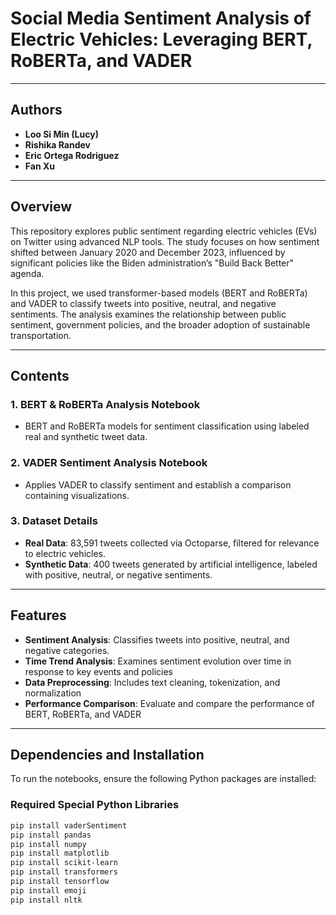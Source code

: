 # Social Media Sentiment Analysis of Electric Vehicles: Leveraging BERT, RoBERTa, and VADER
---

## Authors

- **Loo Si Min (Lucy)**  
- **Rishika Randev**  
- **Eric Ortega Rodriguez**  
- **Fan Xu**
---
## Overview

This repository explores public sentiment regarding electric vehicles (EVs) on Twitter using advanced NLP tools. The study focuses on how sentiment shifted between January 2020 and December 2023, influenced by significant policies like the Biden administration’s "Build Back Better" agenda.

In this project, we used transformer-based models (BERT and RoBERTa) and VADER to classify tweets into positive, neutral, and negative sentiments. The analysis examines the relationship between public sentiment, government policies, and the broader adoption of sustainable transportation.

---

## Contents

### 1. **BERT & RoBERTa Analysis Notebook**
- BERT and RoBERTa models for sentiment classification using labeled real and synthetic tweet data.

### 2. **VADER Sentiment Analysis Notebook**
- Applies VADER to classify sentiment and establish a comparison containing visualizations.

### 3. **Dataset Details**
- **Real Data**: 83,591 tweets collected via Octoparse, filtered for relevance to electric vehicles.
- **Synthetic Data**: 400 tweets generated by artificial intelligence, labeled with positive, neutral, or negative sentiments. 

---

## Features

- **Sentiment Analysis**: Classifies tweets into positive, neutral, and negative categories.
- **Time Trend Analysis**: Examines sentiment evolution over time in response to key events and policies
- **Data Preprocessing**: Includes text cleaning, tokenization, and normalization
- **Performance Comparison**: Evaluate and compare the performance of BERT, RoBERTa, and VADER

---

## Dependencies and Installation

To run the notebooks, ensure the following Python packages are installed:

### Required Special Python Libraries
   ```bash
   pip install vaderSentiment
   pip install pandas
   pip install numpy
   pip install matplotlib
   pip install scikit-learn
   pip install transformers
   pip install tensorflow
   pip install emoji
   pip install nltk
   ```




